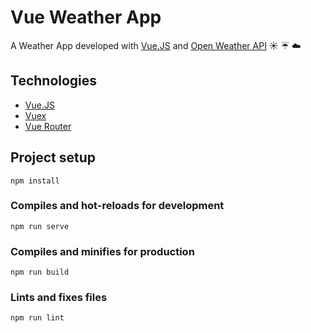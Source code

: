 # Vue Weather App

A Weather App developed with [Vue.JS](https://vuejs.org/) and [Open Weather API](https://openweathermap.org/api) :sunny: :umbrella: :cloud:

## Technologies

* [Vue.JS](https://vuejs.org/)
* [Vuex](https://vuex.vuejs.org/)
* [Vue Router](https://router.vuejs.org/)

## Project setup
```
npm install
```

### Compiles and hot-reloads for development
```
npm run serve
```

### Compiles and minifies for production
```
npm run build
```

### Lints and fixes files
```
npm run lint
```
